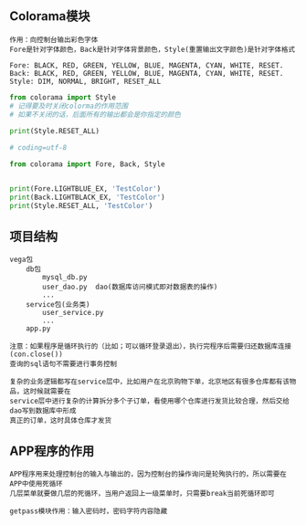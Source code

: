 ## Colorama模块
    作用：向控制台输出彩色字体
    Fore是针对字体颜色，Back是针对字体背景颜色，Style(重置输出文字颜色)是针对字体格式
    
    Fore: BLACK, RED, GREEN, YELLOW, BLUE, MAGENTA, CYAN, WHITE, RESET.
    Back: BLACK, RED, GREEN, YELLOW, BLUE, MAGENTA, CYAN, WHITE, RESET.
    Style: DIM, NORMAL, BRIGHT, RESET_ALL
    
```python
from colorama import Style
# 记得要及时关闭colorma的作用范围
# 如果不关闭的话，后面所有的输出都会是你指定的颜色
 
print(Style.RESET_ALL)
```
    
```python
# coding=utf-8

from colorama import Fore, Back, Style


print(Fore.LIGHTBLUE_EX, 'TestColor')
print(Back.LIGHTBLACK_EX, 'TestColor')
print(Style.RESET_ALL, 'TestColor')
```

## 项目结构
    vega包
        db包
            mysql_db.py
            user_dao.py  dao(数据库访问模式即对数据表的操作)
            ...
        service包(业务类)
            user_service.py
            ...
        app.py
        
    注意：如果程序是循环执行的（比如；可以循环登录退出），执行完程序后需要归还数据库连接(con.close())
    查询的sql语句不需要进行事务控制
    
    复杂的业务逻辑都写在service层中，比如用户在北京购物下单，北京地区有很多仓库都有该物品，这时候就需要在
    service层中进行复杂的计算拆分多个子订单，看使用哪个仓库进行发货比较合理，然后交给dao写到数据库中形成
    真正的订单，这时具体仓库才发货
    
## APP程序的作用

    APP程序用来处理控制台的输入与输出的，因为控制台的操作询问是轮殉执行的，所以需要在APP中使用死循环
    几层菜单就要做几层的死循环，当用户返回上一级菜单时，只需要break当前死循环即可
    
    getpass模块作用：输入密码时，密码字符内容隐藏
    